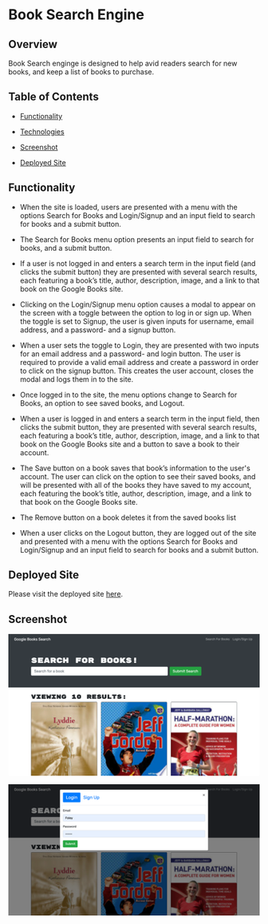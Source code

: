# Book Search Engine

## Overview

Book Search enginge is designed to help avid readers search for new books, and keep a list of books to purchase.

## Table of Contents

- [Functionality](#functionality)

- [Technologies](#technologies)

- [Screenshot](#screenshot)

- [Deployed Site](#deployedsite)


## Functionality

* When the site is loaded, users are presented with a menu with the options Search for Books and Login/Signup and an input field to search for books and a submit button.

* The Search for Books menu option presents an input field to search for books, and a submit button.

* If a user is not logged in and enters a search term in the input field (and clicks the submit button) they are presented with several search results, each featuring a book’s title, author, description, image, and a link to that book on the Google Books site.

* Clicking on the Login/Signup menu option causes a modal to appear on the screen with a toggle between the option to log in or sign up. When the toggle is set to Signup, the user is given inputs for username, email address, and a password- and a signup button.

* When a user sets the toggle to Login, they are presented with two inputs for an email address and a password- and login button. The user is required to provide a valid email address and create a password in order to click on the signup button. This creates the user account, closes the modal and logs them in to the site.

* Once logged in to the site, the menu options change to Search for Books, an option to see saved books, and Logout.

* When a user is logged in and enters a search term in the input field, then clicks the submit button, they are presented with several search results, each featuring a book’s title, author, description, image, and a link to that book on the Google Books site and a button to save a book to their account.

* The Save button on a book saves that book’s information to the user's account. The user can click on the option to see their saved books, and will be presented with all of the books they have saved to my account, each featuring the book’s title, author, description, image, and a link to that book on the Google Books site.

* The Remove button on a book deletes it from the saved books list

* When a user clicks on the Logout button, they are logged out of the site and presented with a menu with the options Search for Books and Login/Signup and an input field to search for books and a submit button.

## Deployed Site

Please visit the deployed site [here](https://notalivelinkyet.com).

## Screenshot

![Screenshot of site](images/Book-search-engine1.png)

![Screenshot of site](images/Book-search-login.png)

